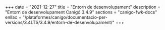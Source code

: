 +++
date        = "2021-12-27"
title       = "Entorn de desenvolupament"
description = "Entorn de desenvolupament Canigó 3.4.9"
sections    = "canigo-fwk-docs"
enllac		= "/plataformes/canigo/documentacio-per-versions/3.4LTS/3.4.9/entorn-de-desenvolupament/"
+++